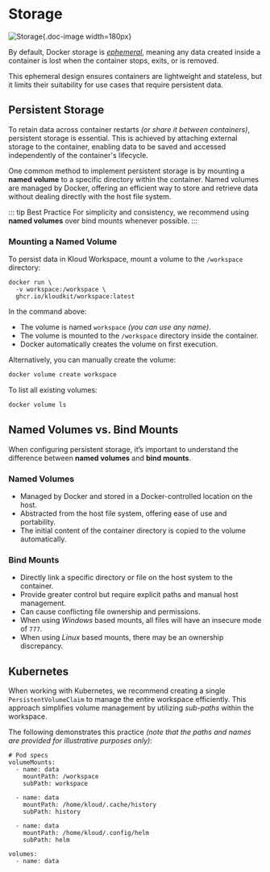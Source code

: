 # Storage

![Storage](/icons/storage.svg){.doc-image width=180px}

By default, Docker storage is [*ephemeral*](https://www.merriam-webster.com/dictionary/ephemeral),
meaning any data created inside a container is lost when the container stops, exits, or is
removed.

This ephemeral design ensures containers are lightweight and stateless, but it limits
their suitability for use cases that require persistent data.

## Persistent Storage

To retain data across container restarts *(or share it between containers)*, persistent
storage is essential.
This is achieved by attaching external storage to the container, enabling data to be
saved and accessed independently of the container's lifecycle.

One common method to implement persistent storage is by mounting a **named volume** to a
specific directory within the container.
Named volumes are managed by Docker, offering an efficient way to store and retrieve data
without dealing directly with the host file system.

::: tip Best Practice
For simplicity and consistency, we recommend using **named volumes** over bind mounts
whenever possible.
:::

### Mounting a Named Volume

To persist data in Kloud Workspace, mount a volume to the `/workspace` directory:

```sh{2}
docker run \
  -v workspace:/workspace \
  ghcr.io/kloudkit/workspace:latest
```

In the command above:

- The volume is named `workspace` *(you can use any name)*.
- The volume is mounted to the `/workspace` directory inside the container.
- Docker automatically creates the volume on first execution.

Alternatively, you can manually create the volume:

```sh
docker volume create workspace
```

To list all existing volumes:

```sh
docker volume ls
```

## Named Volumes vs. Bind Mounts

When configuring persistent storage, it’s important to understand the difference between
**named volumes** and **bind mounts**.

### Named Volumes

- Managed by Docker and stored in a Docker-controlled location on the host.
- Abstracted from the host file system, offering ease of use and portability.
- The initial content of the container directory is copied to the volume automatically.

### Bind Mounts

- Directly link a specific directory or file on the host system to the container.
- Provide greater control but require explicit paths and manual host management.
- Can cause conflicting file ownership and permissions.
- When using *Windows* based mounts, all files will have an insecure mode of `777`.
- When using *Linux* based mounts, there may be an ownership discrepancy.

## Kubernetes

When working with Kubernetes, we recommend creating a single `PersistentVolumeClaim` to
manage the entire workspace efficiently.
This approach simplifies volume management by utilizing *sub-paths* within the workspace.

The following demonstrates this practice
*(note that the paths and names are provided for illustrative purposes only)*:

```yaml{5,9,13}
# Pod specs
volumeMounts:
  - name: data
    mountPath: /workspace
    subPath: workspace

  - name: data
    mountPath: /home/kloud/.cache/history
    subPath: history

  - name: data
    mountPath: /home/kloud/.config/helm
    subPath: helm

volumes:
  - name: data
```
